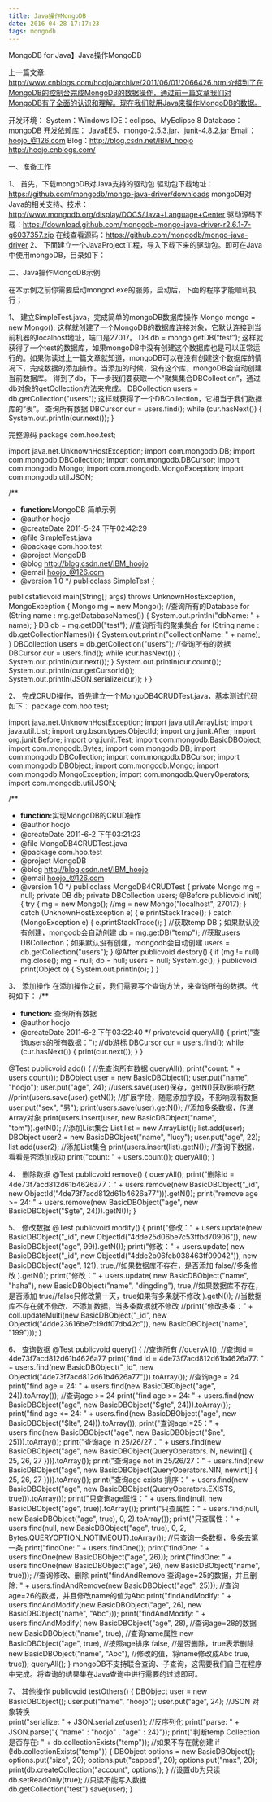```yaml
---
title: Java操作MongoDB
date: 2016-04-28 17:17:23
tags: mongodb
---
```

MongoDB for Java】Java操作MongoDB

上一篇文章: http://www.cnblogs.com/hoojo/archive/2011/06/01/2066426.html介绍到了在MongoDB的控制台完成MongoDB的数据操作，通过前一篇文章我们对MongoDB有了全面的认识和理解。现在我们就用Java来操作MongoDB的数据。
 
开发环境：
System：Windows
IDE：eclipse、MyEclipse 8
Database：mongoDB
开发依赖库：
JavaEE5、mongo-2.5.3.jar、junit-4.8.2.jar
Email：hoojo_@126.com
Blog：http://blog.csdn.net/IBM_hoojo
http://hoojo.cnblogs.com/
 
一、准备工作

1、 首先，下载mongoDB对Java支持的驱动包
驱动包下载地址：https://github.com/mongodb/mongo-java-driver/downloads
mongoDB对Java的相关支持、技术：http://www.mongodb.org/display/DOCS/Java+Language+Center
驱动源码下载：https://download.github.com/mongodb-mongo-java-driver-r2.6.1-7-g6037357.zip
在线查看源码：https://github.com/mongodb/mongo-java-driver
2、 下面建立一个JavaProject工程，导入下载下来的驱动包。即可在Java中使用mongoDB，目录如下：

 

二、Java操作MongoDB示例

在本示例之前你需要启动mongod.exe的服务，启动后，下面的程序才能顺利执行；
 
1、 建立SimpleTest.java，完成简单的mongoDB数据库操作
Mongo mongo = new Mongo();
这样就创建了一个MongoDB的数据库连接对象，它默认连接到当前机器的localhost地址，端口是27017。
DB db = mongo.getDB(“test”);
这样就获得了一个test的数据库，如果mongoDB中没有创建这个数据库也是可以正常运行的。如果你读过上一篇文章就知道，mongoDB可以在没有创建这个数据库的情况下，完成数据的添加操作。当添加的时候，没有这个库，mongoDB会自动创建当前数据库。
得到了db，下一步我们要获取一个“聚集集合DBCollection”，通过db对象的getCollection方法来完成。
DBCollection users = db.getCollection("users");
这样就获得了一个DBCollection，它相当于我们数据库的“表”。
查询所有数据
DBCursor cur = users.find();
while (cur.hasNext()) {
System.out.println(cur.next());
}
 
完整源码
package com.hoo.test;
 
import java.net.UnknownHostException;
import com.mongodb.DB;
import com.mongodb.DBCollection;
import com.mongodb.DBCursor;
import com.mongodb.Mongo;
import com.mongodb.MongoException;
import com.mongodb.util.JSON;
 
/**
 * <b>function:</b>MongoDB 简单示例
 * @author hoojo
 * @createDate 2011-5-24 下午02:42:29
 * @file SimpleTest.java
 * @package com.hoo.test
 * @project MongoDB
 * @blog http://blog.csdn.net/IBM_hoojo
 * @email hoojo_@126.com
 * @version 1.0
 */
publicclass SimpleTest {
 
publicstaticvoid main(String[] args) throws UnknownHostException, MongoException {
        Mongo mg = new Mongo();
//查询所有的Database
for (String name : mg.getDatabaseNames()) {
            System.out.println("dbName: " + name);
        }
        DB db = mg.getDB("test");
//查询所有的聚集集合
for (String name : db.getCollectionNames()) {
            System.out.println("collectionName: " + name);
        }
        DBCollection users = db.getCollection("users");
//查询所有的数据
        DBCursor cur = users.find();
while (cur.hasNext()) {
            System.out.println(cur.next());
        }
        System.out.println(cur.count());
        System.out.println(cur.getCursorId());
        System.out.println(JSON.serialize(cur));
    }
}
 
2、 完成CRUD操作，首先建立一个MongoDB4CRUDTest.java，基本测试代码如下：
package com.hoo.test;
 
import java.net.UnknownHostException;
import java.util.ArrayList;
import java.util.List;
import org.bson.types.ObjectId;
import org.junit.After;
import org.junit.Before;
import org.junit.Test;
import com.mongodb.BasicDBObject;
import com.mongodb.Bytes;
import com.mongodb.DB;
import com.mongodb.DBCollection;
import com.mongodb.DBCursor;
import com.mongodb.DBObject;
import com.mongodb.Mongo;
import com.mongodb.MongoException;
import com.mongodb.QueryOperators;
import com.mongodb.util.JSON;
 
/**
 * <b>function:</b>实现MongoDB的CRUD操作
 * @author hoojo
 * @createDate 2011-6-2 下午03:21:23
 * @file MongoDB4CRUDTest.java
 * @package com.hoo.test
 * @project MongoDB
 * @blog http://blog.csdn.net/IBM_hoojo
 * @email hoojo_@126.com
 * @version 1.0
 */
publicclass MongoDB4CRUDTest {
private Mongo mg = null;
private DB db;
private DBCollection users;
    @Before
publicvoid init() {
try {
            mg = new Mongo();
//mg = new Mongo("localhost", 27017);
        } catch (UnknownHostException e) {
            e.printStackTrace();
        } catch (MongoException e) {
            e.printStackTrace();
        }
//获取temp DB；如果默认没有创建，mongodb会自动创建
        db = mg.getDB("temp");
//获取users DBCollection；如果默认没有创建，mongodb会自动创建
        users = db.getCollection("users");
    }
    @After
publicvoid destory() {
if (mg != null)
            mg.close();
        mg = null;
        db = null;
        users = null;
        System.gc();
    }
publicvoid print(Object o) {
        System.out.println(o);
    }
}
 
3、 添加操作
在添加操作之前，我们需要写个查询方法，来查询所有的数据。代码如下：
/**
 * <b>function:</b> 查询所有数据
 * @author hoojo
 * @createDate 2011-6-2 下午03:22:40
 */
privatevoid queryAll() {
    print("查询users的所有数据：");
//db游标
    DBCursor cur = users.find();
while (cur.hasNext()) {
        print(cur.next());
    }
}
 
@Test
publicvoid add() {
//先查询所有数据
    queryAll();
    print("count: " + users.count());
    DBObject user = new BasicDBObject();
    user.put("name", "hoojo");
    user.put("age", 24);
//users.save(user)保存，getN()获取影响行数
//print(users.save(user).getN());
//扩展字段，随意添加字段，不影响现有数据
    user.put("sex", "男");
    print(users.save(user).getN());
//添加多条数据，传递Array对象
    print(users.insert(user, new BasicDBObject("name", "tom")).getN());
//添加List集合
    List<DBObject> list = new ArrayList<DBObject>();
    list.add(user);
    DBObject user2 = new BasicDBObject("name", "lucy");
    user.put("age", 22);
    list.add(user2);
//添加List集合
    print(users.insert(list).getN());
//查询下数据，看看是否添加成功
    print("count: " + users.count());
    queryAll();
}
 
4、 删除数据
@Test
publicvoid remove() {
    queryAll();
    print("删除id = 4de73f7acd812d61b4626a77：" + users.remove(new BasicDBObject("_id", new ObjectId("4de73f7acd812d61b4626a77"))).getN());
    print("remove age >= 24: " + users.remove(new BasicDBObject("age", new BasicDBObject("$gte", 24))).getN());
}
 
5、 修改数据
@Test
publicvoid modify() {
    print("修改：" + users.update(new BasicDBObject("_id", new ObjectId("4dde25d06be7c53ffbd70906")), new BasicDBObject("age", 99)).getN());
    print("修改：" + users.update(
new BasicDBObject("_id", new ObjectId("4dde2b06feb038463ff09042")), 
new BasicDBObject("age", 121),
            true,//如果数据库不存在，是否添加
            false//多条修改
            ).getN());
    print("修改：" + users.update(
new BasicDBObject("name", "haha"), 
new BasicDBObject("name", "dingding"),
            true,//如果数据库不存在，是否添加
            true//false只修改第一天，true如果有多条就不修改
            ).getN());
//当数据库不存在就不修改、不添加数据，当多条数据就不修改
//print("修改多条：" + coll.updateMulti(new BasicDBObject("_id", new ObjectId("4dde23616be7c19df07db42c")), new BasicDBObject("name", "199")));
}
 
6、 查询数据
@Test
publicvoid query() {
//查询所有
//queryAll();
//查询id = 4de73f7acd812d61b4626a77
    print("find id = 4de73f7acd812d61b4626a77: " + users.find(new BasicDBObject("_id", new ObjectId("4de73f7acd812d61b4626a77"))).toArray());
//查询age = 24
    print("find age = 24: " + users.find(new BasicDBObject("age", 24)).toArray());
//查询age >= 24
    print("find age >= 24: " + users.find(new BasicDBObject("age", new BasicDBObject("$gte", 24))).toArray());
    print("find age <= 24: " + users.find(new BasicDBObject("age", new BasicDBObject("$lte", 24))).toArray());
    print("查询age!=25：" + users.find(new BasicDBObject("age", new BasicDBObject("$ne", 25))).toArray());
    print("查询age in 25/26/27：" + users.find(new BasicDBObject("age", new BasicDBObject(QueryOperators.IN, newint[] { 25, 26, 27 }))).toArray());
    print("查询age not in 25/26/27：" + users.find(new BasicDBObject("age", new BasicDBObject(QueryOperators.NIN, newint[] { 25, 26, 27 }))).toArray());
    print("查询age exists 排序：" + users.find(new BasicDBObject("age", new BasicDBObject(QueryOperators.EXISTS, true))).toArray());
    print("只查询age属性：" + users.find(null, new BasicDBObject("age", true)).toArray());
    print("只查属性：" + users.find(null, new BasicDBObject("age", true), 0, 2).toArray());
    print("只查属性：" + users.find(null, new BasicDBObject("age", true), 0, 2, Bytes.QUERYOPTION_NOTIMEOUT).toArray());
//只查询一条数据，多条去第一条
    print("findOne: " + users.findOne());
    print("findOne: " + users.findOne(new BasicDBObject("age", 26)));
    print("findOne: " + users.findOne(new BasicDBObject("age", 26), new BasicDBObject("name", true)));
//查询修改、删除
    print("findAndRemove 查询age=25的数据，并且删除: " + users.findAndRemove(new BasicDBObject("age", 25)));
//查询age=26的数据，并且修改name的值为Abc
    print("findAndModify: " + users.findAndModify(new BasicDBObject("age", 26), new BasicDBObject("name", "Abc")));
    print("findAndModify: " + users.findAndModify(
new BasicDBObject("age", 28), //查询age=28的数据
new BasicDBObject("name", true), //查询name属性
new BasicDBObject("age", true), //按照age排序
        false, //是否删除，true表示删除
new BasicDBObject("name", "Abc"), //修改的值，将name修改成Abc
        true, 
        true));
    queryAll();
}
mongoDB不支持联合查询、子查询，这需要我们自己在程序中完成。将查询的结果集在Java查询中进行需要的过滤即可。
 
7、 其他操作
publicvoid testOthers() {
    DBObject user = new BasicDBObject();
    user.put("name", "hoojo");
    user.put("age", 24);
//JSON 对象转换        
    print("serialize: " + JSON.serialize(user));
//反序列化
    print("parse: " + JSON.parse("{ \"name\" : \"hoojo\" , \"age\" : 24}"));
    print("判断temp Collection是否存在: " + db.collectionExists("temp"));
//如果不存在就创建
if (!db.collectionExists("temp")) {
        DBObject options = new BasicDBObject();
        options.put("size", 20);
        options.put("capped", 20);
        options.put("max", 20);
        print(db.createCollection("account", options));
    }
//设置db为只读
    db.setReadOnly(true);
//只读不能写入数据
    db.getCollection("test").save(user);
}